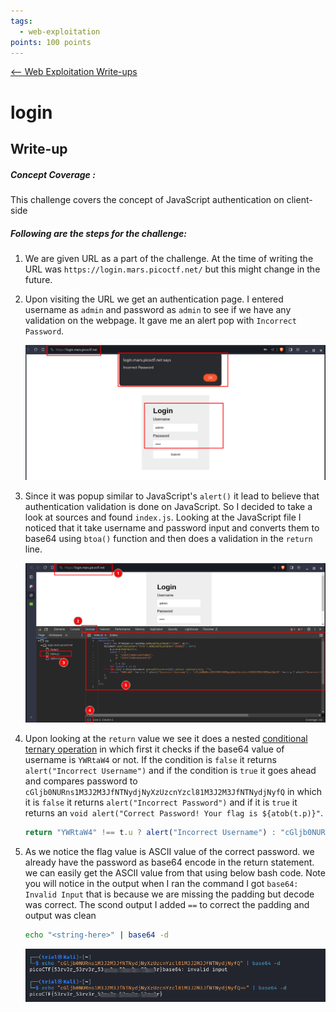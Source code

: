 ```yaml
---
tags:
  - web-exploitation
points: 100 points
---
```


[<-- Web Exploitation Write-ups](../writeup-list.md)

# login
## Write-up

##### Concept Coverage :
This challenge covers the concept of JavaScript authentication on client-side

##### Following are the steps for the challenge: 
1. We are given URL as a part of the challenge. At the time of writing the URL was `https://login.mars.picoctf.net/` but this might change in the future.

2. Upon visiting the URL we get an authentication page. I entered username as `admin` and password as `admin` to see if we have any validation on the webpage. It gave me an alert pop with `Incorrect Password`. 

    ![website-test](./assets/website-test.png)

3. Since it was popup similar to JavaScript's `alert()` it lead to believe that authentication validation is done on JavaScript. So I decided to take a look at sources and found `index.js`. Looking at the JavaScript file I noticed that it take username and password input and converts them to base64 using `btoa()` function and then does a validation in the `return` line. 

    ![index-js](./assets/index-js.png)

4. Upon looking at the `return` value we see it does a nested [conditional ternary operation](https://developer.mozilla.org/en-US/docs/Web/JavaScript/Reference/Operators/Conditional_operator) in which first it checks if the base64 value of username is `YWRtaW4` or not. If the condition is `false` it returns `alert("Incorrect Username")` and if the condition is `true` it goes ahead and compares password to `cGljb0NURns1M3J2M3JfNTNydjNyXzUzcnYzcl81M3J2M3JfNTNydjNyfQ` in which it is `false` it returns `alert("Incorrect Password")` and if it is `true` it returns an `void alert("Correct Password! Your flag is ${atob(t.p)}"`. 

    ```javascript
    return "YWRtaW4" !== t.u ? alert("Incorrect Username") : "cGljb0NURns1M3J2M3JfNTNydjNyXzUzcnYzcl81M3J2M3JfNTNydjNyfQ" !== t.p ? alert("Incorrect Password") : void alert(`Correct Password! Your flag is ${atob(t.p)}.`)
    ```

5. As we notice the flag value is ASCII value of the correct password. we already have the password as base64 encode in the return statement. we can easily get the ASCII value from that using below bash code. Note you will notice in the output when I ran the command I got `base64: Invalid Input` that is because we are missing the padding but decode was correct. The scond output I added `==` to correct the padding and output was clean

    ```bash
    echo "<string-here>" | base64 -d
    ```

    ![flag](./assets/flag.png)